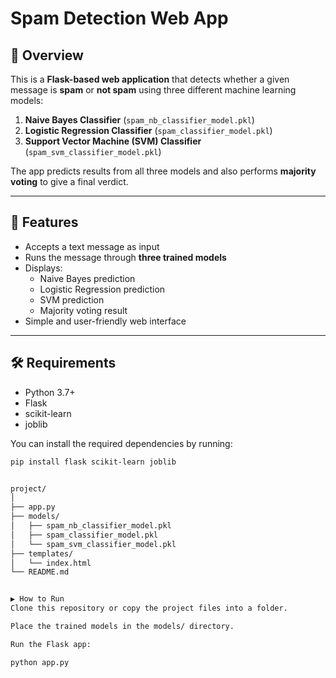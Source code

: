# Spam Detection Web App

## 📌 Overview
This is a **Flask-based web application** that detects whether a given message is **spam** or **not spam** using three different machine learning models:

1. **Naive Bayes Classifier** (`spam_nb_classifier_model.pkl`)
2. **Logistic Regression Classifier** (`spam_classifier_model.pkl`)
3. **Support Vector Machine (SVM) Classifier** (`spam_svm_classifier_model.pkl`)

The app predicts results from all three models and also performs **majority voting** to give a final verdict.

---

## 🚀 Features
- Accepts a text message as input
- Runs the message through **three trained models**
- Displays:
  - Naive Bayes prediction
  - Logistic Regression prediction
  - SVM prediction
  - Majority voting result
- Simple and user-friendly web interface

---

## 🛠️ Requirements
- Python 3.7+
- Flask
- scikit-learn
- joblib

You can install the required dependencies by running:
```bash
pip install flask scikit-learn joblib


project/
│
├── app.py                        
├── models/
│   ├── spam_nb_classifier_model.pkl
│   ├── spam_classifier_model.pkl
│   └── spam_svm_classifier_model.pkl
├── templates/
│   └── index.html                 
└── README.md                      


▶️ How to Run
Clone this repository or copy the project files into a folder.

Place the trained models in the models/ directory.

Run the Flask app:

python app.py
